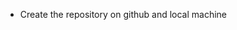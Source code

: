 - Create the repository on github and local machine
<!-- - Initialiaze the repository                             -->
<!-- - node_modules, package.json, package-lock.json          -->
<!-- - Install Express                                        -->
<!-- - Create a server                                        -->
<!-- - Listen to port 7777                                    -->
<!-- - Write request handlers for /test, /dashboard , /hello  -->
<!-- - Install nodemon and update scripts inside package.json -->
<!-- - Difference between carrot (^) vs tilda (~)             -->
<!-- - What are dependencies                                  -->
<!-- - What is the use of -g while npm install nodemon        -->

<!-- EP04:  
- Initialize GIT
- gitignore and add the files to be ignored from changes sorce control -- node_modules
- Create a remote repo in GIThub
- Push all code to remote origin

- Install Postman app and make a workspace/collection and then test API call
- Write logic to handle GET, POST, PATCH, PUT and DELETE API calls and test them on postman

- Explore different kids of roying and use of ?,+,(),* in the routes
- Use of Regex in routes /a/, /.*fly$/
- Go to express documentation and read more about routing
- Reading the query params in the route and reading the dyamic routes.
-->


<!-- EP05 : Middleware &Error Handlers
- Create multiple Route Handlers and play with the code
- next()
- next fucntion and errors along with res.send()
- app.use("/route,rh,[rh2,rh3],rh4,rh5)
- What is a middleware and why do we need it
- How expressjs basically handles request behind the scene
- app.use() vs app.all() difference
- Write a dummy auth middleware for Admin
- Write a dummy auth middleware for all user routes, except  /user/login
- Error handling using app.use("/", (err, req, res, next) => {});
 -->


<!--EP06 - DATABASE, SCHEMA & MODELS/MONGOOSE
- Create a free cluster on mongodb official website (Mongo Atlas)
- Install Mongoose library -- npm i mongoose
- Connect your application to the database  <ConnectionUrl>/devTinder
- Call the connectDB function and connect to database before starting application on 7777 port
- Create a user Schema & user Model
- Create a POST /signup API to add data to database
- Push some documents using API calls from Postman
-->

<!--EP07 - Diving into the APIs
- Difference between the JS Object vs JSON
- Add the express.json middleware to your app
- Make your signup API dynamic to receive data from the end user
- User.findOne() with duplicate email ids, which object returned
- API - GET user by email
- API - FEED API - GET /feed - get all the users from the database
- API - GET userById
- Create a DELETE /user API
- 
-->

<!--EP08 - Data Sanitization and Data Validation
- Explore Schema type options from the documentation
- Add required, unique, min, max, default, trim, minlength
- Create a custom validation function for gender
- Improve the DB Schema - put all appropriate validations on each field in Schema
- Add timestamps to the user schema.
-->